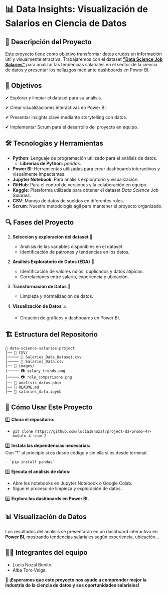 # 📊 Data Insights: Visualización de Salarios en Ciencia de Datos  

## 📖 Descripción del Proyecto  

Este proyecto tiene como objetivo transformar datos crudos en información útil y visualmente atractiva. Trabajaremos con el dataset **["Data Science Job Salaries"](https://www.kaggle.com/datasets/ruchi798/data-science-job-salaries?resource=download)** para analizar las tendencias salariales en el sector de la ciencia de datos y presentar los hallazgos mediante dashboards en Power BI.  
 

## 🎯 Objetivos  

✔ Explorar y limpiar el dataset para su análisis.  

✔ Crear visualizaciones interactivas en Power BI.  

✔ Presentar insights clave mediante storytelling con datos.  

✔ Implementar Scrum para el desarrollo del proyecto en equipo.  


## 🛠 Tecnologías y Herramientas  

- **Python**: Lenguaje de programación utilizado para el análisis de datos.  
    - **Librerías de Python**: *pandas*.  
- **Power BI**: Herramientas utilizadas para crear dashboards interactivos y visualmente impactantes.  
- **Jupyter Notebook**: Para análisis exploratorio y visualización.  
- **GitHub**: Para el control de versiones y la colaboración en equipo.  
- **Kaggle**: Plataforma utilizada para obtener el dataset *Data Science Job Salaries*.  
- **CSV**: Manejo de datos de sueldos en diferentes roles.  
- **Scrum**: Nuestra metodología ágil para mantener el proyecto organizado.  


## 🔍 Fases del Proyecto  

1. **Selección y exploración del dataset** 📂  
    - Análisis de las variables disponibles en el dataset.  
    - Identificación de patrones y tendencias en los datos.  

2. **Análisis Exploratorio de Datos (EDA)** 🧐  
   - Identificación de valores nulos, duplicados y datos atípicos.  
   - Correlaciones entre salario, experiencia y ubicación.  

3. **Transformación de Datos** 🔄  
   - Limpieza y normalización de datos.   

4. **Visualización de Datos** 📊  
   - Creación de gráficos y dashboards en Power BI.    


## 🏗️ Estructura del Repositorio  

```
📁 data-science-salaries-project  
│── 📂 CSV/     
│───── 📜 Salaries_Data_Dataset.csv  
│───── 📜 Salaries_Data.csv 
│── 📂 images/  
│───── 📷 salary_trends.png  
│───── 📷 role_comparisons.png  
│── 📜 analisis_datos.pbix  
│── 📜 README.md  
│── 📜 salaries_data.ipynb  
```

## 📌 Cómo Usar Este Proyecto  

1️⃣ **Clona el repositorio:**  

   - `git clone https://github.com/lucia18nozal/project-da-promo-47-modulo-4-team-2`

2️⃣ **Instala las dependencias necesarias:**  
Con "!" al principio si es desde código y sin ella si es desde terminal.

    - `pip install pandas`

3️⃣ **Ejecuta el análisis de datos:**  
- Abre los notebooks en Jupyter Notebook o Google Colab.  
- Sigue el proceso de limpieza y exploración de datos.  

4️⃣ **Explora los dashboards en Power BI.**  


## 📊 Visualización de Datos  

Los resultados del análisis se presentarán en un dashboard interactivo en **Power BI**, mostrando tendencias salariales según experiencia, ubicación...  

## 👩‍💻 Integrantes del equipo  
- Lucía Nozal Benito. 
- Alba Toro Veiga. 


🚀 **¡Esperamos que este proyecto nos ayude a comprender mejor la industria de la ciencia de datos y sus oportunidades salariales!**  
